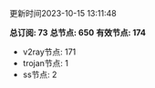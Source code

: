 更新时间2023-10-15 13:11:48

**总订阅: 73**
**总节点: 650**
**有效节点: 174**
- v2ray节点: 171
- trojan节点: 1
- ss节点: 2
